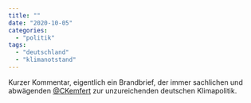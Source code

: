 ```yaml
---
title: ""
date: "2020-10-05"
categories: 
  - "politik"
tags: 
  - "deutschland"
  - "klimanotstand"
---
```


Kurzer Kommentar, eigentlich ein Brandbrief, der immer sachlichen und abwägenden [@CKemfert](https://twitter.com/CKemfert?ref_src=twsrc%5Egoogle%7Ctwcamp%5Eserp%7Ctwgr%5Eauthor "Claudia Kemfert 😷 (@CKemfert) / Twitter") zur unzureichenden deutschen Klimapolitik.
